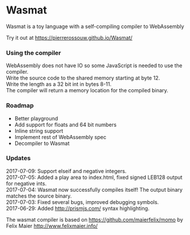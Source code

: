 # Wasmat
Wasmat is a toy language with a self-compiling compiler to WebAssembly

Try it out at https://pierrerossouw.github.io/Wasmat/

### Using the compiler
WebAssembly does not have IO so some JavaScript is needed to use the compiler.  
Write the source code to the shared memory starting at byte 12.  
Write the length as a 32 bit int in bytes 8-11.  
The compiler will return a memory location for the compiled binary.  

### Roadmap
- Better playground
- Add support for floats and 64 bit numbers
- Inline string support
- Implement rest of WebAssembly spec
- Decompiler to Wasmat

### Updates
2017-07-09: Support elseif and negative integers.  
2017-07-05: Added a play area to index.html, fixed signed LEB128 output for negative ints.  
2017-07-04: Wasmat now successfully compiles itself! The output binary matches the source binary.  
2017-07-03: Fixed several bugs, improved debugging symbols.  
2017-06-29: Added http://prismjs.com/ syntax highlighting.  

The wasmat compiler is based on https://github.com/maierfelix/momo by Felix Maier http://www.felixmaier.info/

